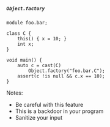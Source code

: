 ##### `Object.factory`

```
module foo.bar;

class C {
    this() { x = 10; }
    int x;
}

void main() {
    auto c = cast(C)
	    Object.factory("foo.bar.C");
    assert(c !is null && c.x == 10);
}
```

Notes:
- Be careful with this feature
- This is a backdoor in your program
- Sanitize your input
